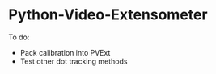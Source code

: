 # Python-Video-Extensometer

To do:
  - Pack calibration into PVExt
  - Test other dot tracking methods
